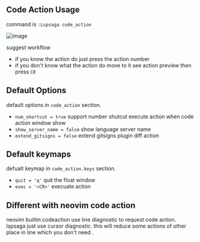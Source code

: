 ## Code Action Usage

command is `:Lspsaga code_action`

![image](https://github.com/nvimdev/lspsaga.nvim/assets/41671631/5327de84-9239-451d-89d2-3dd5a9585c06)

suggest workflow

- if you know the action do just press the action number
- if you don't know what the action do move to it see action preview then press `CR`

## Default Options

default options in `code_action` section.

- `num_shortcut = true`        support number shutcut execute action when code action window show
- `show_server_name = false`   show language server name
- `extend_gitsigns = false`    extend gitsigns plugin diff action

## Default keymaps

defualt keymap in `code_action.keys` section.

- `quit = 'q'`    quit the float window
- `exec = '<CR>'` execuate action

## Different with neovim code action

neovim builtin codeaction use line diagnostic to request code action. lspsaga just use cursor diagnostic. this will reduce some actions of other place in line which you don't need . 